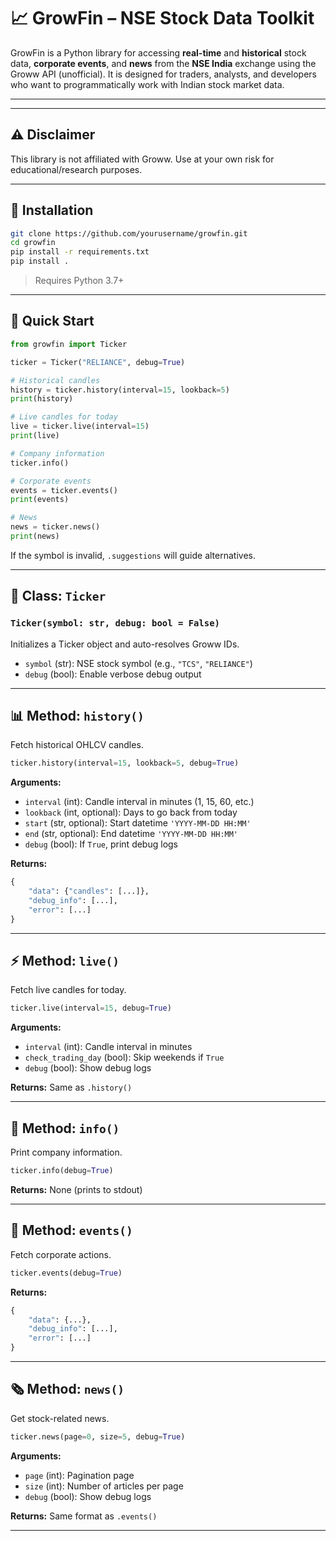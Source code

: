 # 📈 GrowFin – NSE Stock Data Toolkit

GrowFin is a Python library for accessing **real-time** and **historical** stock data, **corporate events**, and **news** from the **NSE India** exchange using the Groww API (unofficial). It is designed for traders, analysts, and developers who want to programmatically work with Indian stock market data.

---

---

## ⚠️ Disclaimer

This library is not affiliated with Groww. Use at your own risk for educational/research purposes.

---

## 🔧 Installation

```bash
git clone https://github.com/yourusername/growfin.git
cd growfin
pip install -r requirements.txt
pip install .
```

> Requires Python 3.7+

---

## 🚀 Quick Start

```python
from growfin import Ticker

ticker = Ticker("RELIANCE", debug=True)

# Historical candles
history = ticker.history(interval=15, lookback=5)
print(history)

# Live candles for today
live = ticker.live(interval=15)
print(live)

# Company information
ticker.info()

# Corporate events
events = ticker.events()
print(events)

# News
news = ticker.news()
print(news)
```

If the symbol is invalid, `.suggestions` will guide alternatives.

---

## 🧠 Class: `Ticker`

### `Ticker(symbol: str, debug: bool = False)`

Initializes a Ticker object and auto-resolves Groww IDs.

- `symbol` (str): NSE stock symbol (e.g., `"TCS"`, `"RELIANCE"`)
- `debug` (bool): Enable verbose debug output

---

## 📊 Method: `history()`

Fetch historical OHLCV candles.

```python
ticker.history(interval=15, lookback=5, debug=True)
```

**Arguments:**
- `interval` (int): Candle interval in minutes (1, 15, 60, etc.)
- `lookback` (int, optional): Days to go back from today
- `start` (str, optional): Start datetime `'YYYY-MM-DD HH:MM'`
- `end` (str, optional): End datetime `'YYYY-MM-DD HH:MM'`
- `debug` (bool): If `True`, print debug logs

**Returns:**
```python
{
    "data": {"candles": [...]},
    "debug_info": [...],
    "error": [...]
}
```

---

## ⚡ Method: `live()`

Fetch live candles for today.

```python
ticker.live(interval=15, debug=True)
```

**Arguments:**
- `interval` (int): Candle interval in minutes
- `check_trading_day` (bool): Skip weekends if `True`
- `debug` (bool): Show debug logs

**Returns:** Same as `.history()`

---

## 🧾 Method: `info()`

Print company information.

```python
ticker.info(debug=True)
```

**Returns:** None (prints to stdout)

---

## 📅 Method: `events()`

Fetch corporate actions.

```python
ticker.events(debug=True)
```

**Returns:**
```python
{
    "data": {...},
    "debug_info": [...],
    "error": [...]
}
```

---

## 🗞️ Method: `news()`

Get stock-related news.

```python
ticker.news(page=0, size=5, debug=True)
```

**Arguments:**
- `page` (int): Pagination page
- `size` (int): Number of articles per page
- `debug` (bool): Show debug logs

**Returns:** Same format as `.events()`

---
